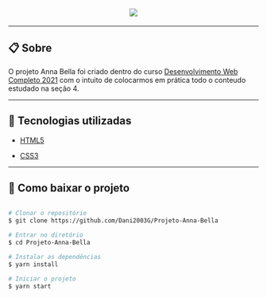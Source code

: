 <h1 align="center">
    <img src="gif/projeto_anna_bella.gif">
</h1>

---

## 📋 Sobre
O projeto Anna Bella foi criado dentro do curso [Desenvolvimento Web Completo 2021](https://www.udemy.com/course/web-completo/) com o intuito de colocarmos em prática todo o conteudo estudado na seção 4.

---

## 🚀 Tecnologias utilizadas

- [HTML5](https://www.w3schools.com/html/default.asp)

- [CSS3](https://www.w3schools.com/css/default.asp)

---

## 📁 Como baixar o projeto

```bash

# Clonar o repositório
$ git clone https://github.com/Dani2003G/Projeto-Anna-Bella

# Entrar no diretório
$ cd Projeto-Anna-Bella

# Instalar as dependências
$ yarn install

# Iniciar o projeto
$ yarn start

```
